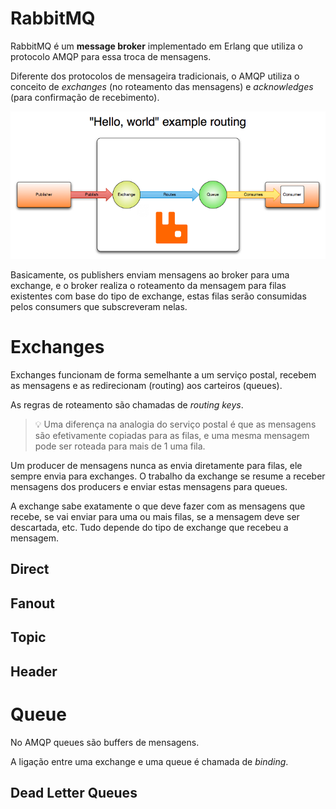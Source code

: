 # RabbitMQ

RabbitMQ é um **message broker** implementado em Erlang que utiliza o protocolo AMQP para essa troca de mensagens.

Diferente dos protocolos de mensageira tradicionais, o AMQP utiliza o conceito de *exchanges* (no roteamento das mensagens) e *acknowledges* (para confirmação de recebimento).

![rabbitmq](.github/rabbitmq.png)

Basicamente, os publishers enviam mensagens ao broker para uma exchange, e o broker realiza o roteamento da mensagem para filas existentes com base do tipo de exchange, estas filas serão consumidas pelos consumers que subscreveram nelas. 

# Exchanges

Exchanges funcionam de forma semelhante a um serviço postal, recebem as mensagens e as redirecionam (routing) aos carteiros (queues). 

As regras de roteamento são chamadas de *routing keys*.


> 💡 Uma diferença na analogia do serviço postal é que as mensagens são efetivamente copiadas para as filas, e uma mesma mensagem pode ser roteada para mais de 1 uma fila.


Um producer de mensagens nunca as envia diretamente para filas, ele sempre envia para exchanges. O trabalho da exchange se resume a receber mensagens dos producers e enviar estas mensagens para queues. 

A exchange sabe exatamente o que deve fazer com as mensagens que recebe, se vai enviar para uma ou mais filas, se a mensagem deve ser descartada, etc. Tudo depende do tipo de exchange que recebeu a mensagem.

## Direct

## Fanout

## Topic

## Header

# Queue

No AMQP queues são buffers de mensagens.

A ligação entre uma exchange e uma queue é chamada de *binding*.

## Dead Letter Queues

